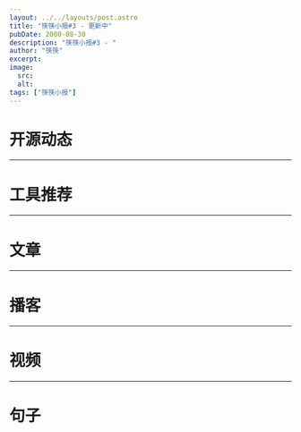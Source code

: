 ```yaml
---
layout: ../../layouts/post.astro
title: "筷筷小报#3 - 更新中"
pubDate: 2000-08-30
description: "筷筷小报#3 - "
author: "筷筷"
excerpt: 
image:
  src: 
  alt: 
tags: ["筷筷小报"]
---
```


# 开源动态

---

# 工具推荐

---

# 文章

---

# 播客

---

# 视频

---

# 句子
